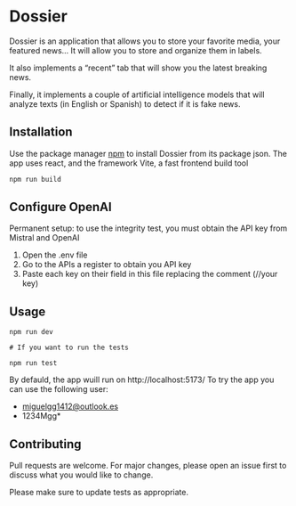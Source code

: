 # Dossier
Dossier is an application that allows you to store your favorite media, your featured news...
It will allow you to store and organize them in labels.

It also implements a “recent” tab that will show you the latest breaking news.

Finally, it implements a couple of artificial intelligence models that will analyze texts (in English or Spanish) to detect if it is fake news.

## Installation

Use the package manager [npm](https://pip.pypa.io/en/stable/) to install Dossier from its package json.
The app uses react, and the framework Vite, a fast frontend build tool 
```bash
npm run build
```

## Configure OpenAI

Permanent setup: to use the integrity test, you must obtain the API key from Mistral and OpenAI

1. Open the .env file
2. Go to the APIs a register to obtain you API key
3. Paste each key on their field in this file replacing the comment (//your key)

## Usage

```terminal
npm run dev

# If you want to run the tests

npm run test

```
By defauld, the app wuill run on  http://localhost:5173/ 
To try the app you can use the following user:

- miguelgg1412@outlook.es
- 1234Mgg*
  
## Contributing

Pull requests are welcome. For major changes, please open an issue first
to discuss what you would like to change.

Please make sure to update tests as appropriate.
